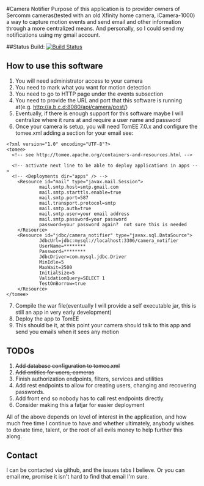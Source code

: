 #Camera Notifier
Purpose of this application is to provider owners of Sercomm cameras(tested with an old Xfinity home camera, iCamera-1000) a way to capture motion events and send email and other information through a more centralized means.  And personally, so I could send my notifications using my gmail account.

##Status
Build: [![Build Status](https://travis-ci.org/djr4488/camera-notifier.svg?branch=master)](https://travis-ci.org/djr4488/camera-notifier)

## How to use this software
1. You will need administrator access to your camera
2. You need to mark what you want for motion detection
3. You need to go to HTTP page under the events subsection
4. You need to provide the URL and port that this software is running at(e.g. http://a.b.c.d:8080/api/camera/post/<your camera name no spaces>)
5. Eventually, if there is enough support for this software maybe I will centralize where it runs at and require a user name and password
6. Once your camera is setup, you will need TomEE 7.0.x and configure the tomee.xml adding a <Resource> section for your email see:
```
<?xml version="1.0" encoding="UTF-8"?>
<tomee>
  <!-- see http://tomee.apache.org/containers-and-resources.html -->

  <!-- activate next line to be able to deploy applications in apps -->
  <!-- <Deployments dir="apps" /> -->
  	<Resource id="mail" type="javax.mail.Session">
            mail.smtp.host=smtp.gmail.com
            mail.smtp.starttls.enable=true
            mail.smtp.port=587
            mail.transport.protocol=smtp
            mail.smtp.auth=true
            mail.smtp.user=your email address
            mail.smtp.password=your password
            password=your password again?  not sure this is needed
	</Resource>
	<Resource id="jdbc/camera_notifier" type="javax.sql.DataSource">
            JdbcUrl=jdbc:mysql://localhost:3306/camera_notifier
            UserName=********
            Password=********
            JdbcDriver=com.mysql.jdbc.Driver
            MinIdle=5
            MaxWait=2500
            InitialSize=5
            ValidationQuery=SELECT 1
            TestOnBorrow=true
    </Resource>
</tomee>
```
7. Compile the war file(eventually I will provide a self executable jar, this is still an app in very early development)
8. Deploy the app to TomEE
9. This should be it, at this point your camera should talk to this app and send you emails when it sees any motion

## TODOs
1. ~~Add database configuration to tomee.xml~~
2. ~~Add entities for users, cameras~~
3. Finish authorization endpoints, filters, services and utilities
4. Add rest endpoints to allow for creating users, changing and recovering passwords.
5. Add front end so nobody has to call rest endpoints directly
6. Consider making this a fatjar for easier deployment

All of the above depends on level of interest in the application, and how much free time I continue to have and whether ultimately, anybody wishes to donate time, talent, or the root of all evils money to help further this along.

## Contact
I can be contacted via github, and the issues tabs I believe.  Or you can email me, promise it isn't hard to find that email I'm sure.
